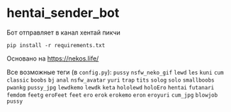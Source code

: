 # hentai_sender_bot

Бот отправляет в канал хентай пикчи

`pip install -r requirements.txt`
 
Основано на https://nekos.life/

Все возможные теги (в `config.py`):
`pussy`
`nsfw_neko_gif`
`lewd`
`les`
`kuni`
`cum`
`classic`
`boobs`
`bj`
`anal`
`nsfw_avatar`
`yuri`
`trap`
`tits`
`solog`
`solo`
`smallboobs`
`pwankg`
`pussy_jpg`
`lewdkemo`
`lewdk`
`keta`
`hololewd`
`holoEro`
`hentai`
`futanari`
`femdom`
`feetg`
`eroFeet`
`feet`
`ero`
`erok`
`erokemo`
`eron`
`eroyuri`
`cum_jpg`
`blowjob`
`pussy`
